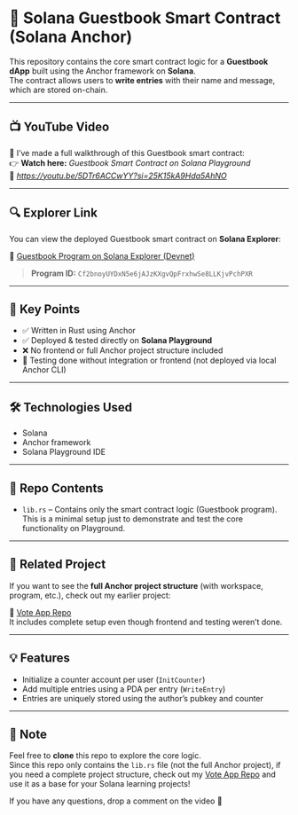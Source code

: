 # 📝 Solana Guestbook Smart Contract (Solana Anchor)

This repository contains the core smart contract logic for a **Guestbook dApp** built using the Anchor framework on **Solana**.  
The contract allows users to **write entries** with their name and message, which are stored on-chain.

---

## 📺 YouTube Video

🎥 I’ve made a full walkthrough of this Guestbook smart contract:  
👉 **Watch here:** *Guestbook Smart Contract on Solana Playground*  
🔗 *https://youtu.be/5DTr6ACCwYY?si=25K15kA9Hda5AhNO*

---
## 🔍 Explorer Link

You can view the deployed Guestbook smart contract on **Solana Explorer**:

🔗 [Guestbook Program on Solana Explorer (Devnet)](https://explorer.solana.com/address/Cf2bnoyUYDxN5e6jAJzKXgvQpFrxhwSe8LLKjvPchPXR?ref=hub.despread.io&cluster=devnet)

> **Program ID:** `Cf2bnoyUYDxN5e6jAJzKXgvQpFrxhwSe8LLKjvPchPXR`
---

## 📌 Key Points

- ✅ Written in Rust using Anchor  
- ✅ Deployed & tested directly on **Solana Playground**  
- ❌ No frontend or full Anchor project structure included  
- 🧪 Testing done without integration or frontend (not deployed via local Anchor CLI)  

---

## 🛠️ Technologies Used

- Solana  
- Anchor framework  
- Solana Playground IDE  

---

## 📁 Repo Contents

- `lib.rs` – Contains only the smart contract logic (Guestbook program).  
  This is a minimal setup just to demonstrate and test the core functionality on Playground.

---

## 🔗 Related Project

If you want to see the **full Anchor project structure** (with workspace, program, etc.), check out my earlier project:

🔗 [Vote App Repo](https://github.com/jetharam07/Vote-app-smart-contract-solana)  
It includes complete setup even though frontend and testing weren’t done.

---

## 💡 Features

- Initialize a counter account per user (`InitCounter`)  
- Add multiple entries using a PDA per entry (`WriteEntry`)  
- Entries are uniquely stored using the author’s pubkey and counter  

---

## 🧠 Note

Feel free to **clone** this repo to explore the core logic.  
Since this repo only contains the `lib.rs` file (not the full Anchor project), if you need a complete project structure, check out my [Vote App Repo](https://github.com/jetharam07/Vote-app-smart-contract-solana) and use it as a base for your Solana learning projects!  

If you have any questions, drop a comment on the video 🚀
